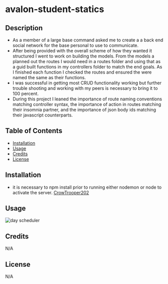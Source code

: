 # avalon-student-statics

## Description


- As a member of a large base command asked me to create a a back end social network for the base personal to use to communicate.
- After being provided with the overall scheme of how they wanted it structured I went to work on building the models. From the models a planned out the routes I would need in a routes folder and using that as a guid built functions in my controllers folder to match the end goals. As I finished each function I checked the routes and ensured the were named the same as their functions. 
- I was successful in getting most CRUD functionality working but further trouble shooting and working with my peers is necessary to bring it to 100 percent. 
- During this project I leaned the importance of route naming conventions matching controller syntax, the importance of action in routes matching their insomnia partner, and the importance of json body ids matching their javascript counterparts.

## Table of Contents 

- [Installation](#installation)
- [Usage](#usage)
- [Credits](#credits)
- [License](#license)

## Installation

- it is necessary to npm install prior to running either nodemon or node to activate the server.
[CrowTrooper202](https://crowtrooper202.github.io/work-day-scheduler/)


## Usage



![day scheduler](./pictures/day-scheduler.PNG)



## Credits

N/A

## License

N/A